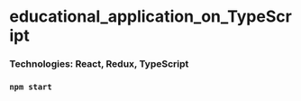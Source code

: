 # educational_application_on_TypeScript

### Technologies: React, Redux, TypeScript

### `npm start`
